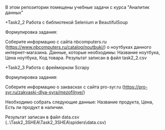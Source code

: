В этом репозитории помещены учебные задачи с курса "Аналитик данных"

+Task2_2 Работа с библиотекой Selenium и BeautifulSoup

Формулировка задания:


  Соберите информацию с сайта nbcomputers.ru (https://www.nbcomputers.ru/catalog/noutbuki/) о ноутбуках данного интернет-магазина.
  Данные, которые необходимы: Название ноутбука, Цена ноутбука, Код товара.
  Результат записан в файл task2_2.csv

+Task2_3 Работа с фрейморком Scrapy


Формулировка задания:

Соберите информацию о заквасках с сайта pro-syr.ru (https://pro-syr.ru/zakvaski-dlya-syra/mezofilnye/)

Необходимо собрать следующие данные: Название продукта, Цена, Есть ли продукт в наличии.

Результат записан в файл data.csv (..\Task2_3SHEA\Task2_3SHEA\spiders\data.csv)



